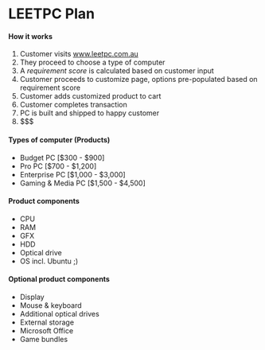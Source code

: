 LEETPC Plan
===========

#### How it works

1. Customer visits www.leetpc.com.au
2. They proceed to choose a type of computer
3. A *requirement score* is calculated based on customer input
4. Customer proceeds to customize page, options pre-populated based on requirement score
5. Customer adds customized product to cart
6. Customer completes transaction
7. PC is built and shipped to happy customer
8. $$$

#### Types of computer (Products)

- Budget PC [$300 - $900]
- Pro PC [$700 - $1,200]
- Enterprise PC [$1,000 - $3,000]
- Gaming & Media PC [$1,500 - $4,500]

#### Product components

- CPU
- RAM
- GFX
- HDD
- Optical drive
- OS incl. Ubuntu ;)

#### Optional product components

- Display
- Mouse & keyboard
- Additional optical drives
- External storage
- Microsoft Office
- Game bundles
